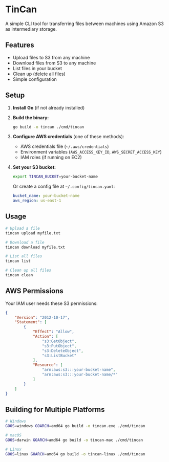 # TinCan

A simple CLI tool for transferring files between machines using Amazon S3 as intermediary storage.

## Features

- Upload files to S3 from any machine
- Download files from S3 to any machine
- List files in your bucket
- Clean up (delete all files)
- Simple configuration

## Setup

1. **Install Go** (if not already installed)
2. **Build the binary:**
   ```bash
   go build -o tincan ./cmd/tincan
   ```

3. **Configure AWS credentials** (one of these methods):
   - AWS credentials file (`~/.aws/credentials`)
   - Environment variables (`AWS_ACCESS_KEY_ID`, `AWS_SECRET_ACCESS_KEY`)
   - IAM roles (if running on EC2)

4. **Set your S3 bucket:**
   ```bash
   export TINCAN_BUCKET=your-bucket-name
   ```

   Or create a config file at `~/.config/tincan.yaml`:
   ```yaml
   bucket_name: your-bucket-name
   aws_region: us-east-1
   ```

## Usage

```bash
# Upload a file
tincan upload myfile.txt

# Download a file
tincan download myfile.txt

# List all files
tincan list

# Clean up all files
tincan clean
```

## AWS Permissions

Your IAM user needs these S3 permissions:
```json
{
    "Version": "2012-10-17",
    "Statement": [
        {
            "Effect": "Allow",
            "Action": [
                "s3:GetObject",
                "s3:PutObject",
                "s3:DeleteObject",
                "s3:ListBucket"
            ],
            "Resource": [
                "arn:aws:s3:::your-bucket-name",
                "arn:aws:s3:::your-bucket-name/*"
            ]
        }
    ]
}
```

## Building for Multiple Platforms

```bash
# Windows
GOOS=windows GOARCH=amd64 go build -o tincan.exe ./cmd/tincan

# macOS
GOOS=darwin GOARCH=amd64 go build -o tincan-mac ./cmd/tincan

# Linux
GOOS=linux GOARCH=amd64 go build -o tincan-linux ./cmd/tincan
```